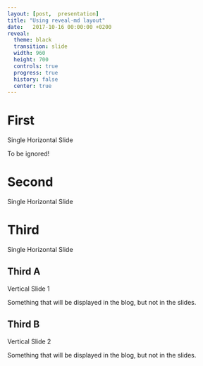 ```yaml
---
layout: [post,  presentation]
title: "Using reveal-md layout"
date:   2017-10-16 00:00:00 +0200
reveal:
  theme: black
  transition: slide
  width: 960
  height: 700
  controls: true
  progress: true
  history: false
  center: true
---
```


# First

Single Horizontal Slide

<!--startignore-->

To be ignored!

<!--endignore-->

<!--nextslide-->

# Second

Single Horizontal Slide

<!--nextslide-->

# Third

Single Horizontal Slide

<!--downslide-->

## Third A

Vertical Slide 1

<!--ignoreslide-->

Something that will be displayed in the blog, but not in the slides.

<!--downslide-->

## Third B

Vertical Slide 2

<!--ignoreslide-->

Something that will be displayed in the blog, but not in the slides.
